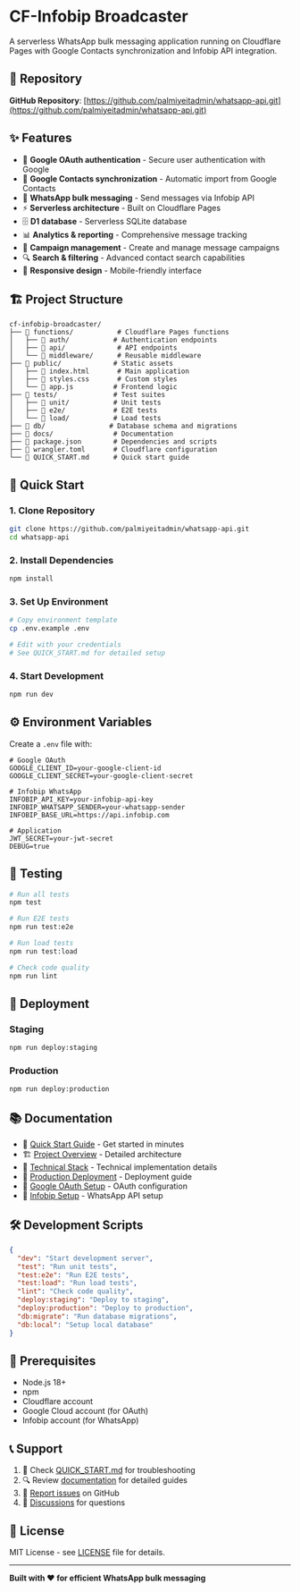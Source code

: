 # CF-Infobip Broadcaster

A serverless WhatsApp bulk messaging application running on Cloudflare Pages with Google Contacts synchronization and Infobip API integration.

## 🚀 Repository

**GitHub Repository**: [https://github.com/palmiyeitadmin/whatsapp-api.git](https://github.com/palmiyeitadmin/whatsapp-api.git)

## ✨ Features

- 🔐 **Google OAuth authentication** - Secure user authentication with Google
- 👥 **Google Contacts synchronization** - Automatic import from Google Contacts
- 📱 **WhatsApp bulk messaging** - Send messages via Infobip API
- ⚡ **Serverless architecture** - Built on Cloudflare Pages
- 🗄️ **D1 database** - Serverless SQLite database
- 📊 **Analytics & reporting** - Comprehensive message tracking
- 🎯 **Campaign management** - Create and manage message campaigns
- 🔍 **Search & filtering** - Advanced contact search capabilities
- 📱 **Responsive design** - Mobile-friendly interface

## 🏗️ Project Structure

```
cf-infobip-broadcaster/
├── 📁 functions/           # Cloudflare Pages functions
│   ├── 📁 auth/           # Authentication endpoints
│   ├── 📁 api/             # API endpoints
│   └── 📁 middleware/      # Reusable middleware
├── 📁 public/             # Static assets
│   ├── 📄 index.html       # Main application
│   ├── 📄 styles.css       # Custom styles
│   └── 📄 app.js          # Frontend logic
├── 📁 tests/              # Test suites
│   ├── 📁 unit/           # Unit tests
│   ├── 📁 e2e/            # E2E tests
│   └── 📁 load/           # Load tests
├── 📁 db/                # Database schema and migrations
├── 📁 docs/               # Documentation
├── 📄 package.json        # Dependencies and scripts
├── 📄 wrangler.toml       # Cloudflare configuration
└── 📄 QUICK_START.md      # Quick start guide
```

## 🚀 Quick Start

### 1. Clone Repository
```bash
git clone https://github.com/palmiyeitadmin/whatsapp-api.git
cd whatsapp-api
```

### 2. Install Dependencies
```bash
npm install
```

### 3. Set Up Environment
```bash
# Copy environment template
cp .env.example .env

# Edit with your credentials
# See QUICK_START.md for detailed setup
```

### 4. Start Development
```bash
npm run dev
```

## ⚙️ Environment Variables

Create a `.env` file with:

```env
# Google OAuth
GOOGLE_CLIENT_ID=your-google-client-id
GOOGLE_CLIENT_SECRET=your-google-client-secret

# Infobip WhatsApp
INFOBIP_API_KEY=your-infobip-api-key
INFOBIP_WHATSAPP_SENDER=your-whatsapp-sender
INFOBIP_BASE_URL=https://api.infobip.com

# Application
JWT_SECRET=your-jwt-secret
DEBUG=true
```

## 🧪 Testing

```bash
# Run all tests
npm test

# Run E2E tests
npm run test:e2e

# Run load tests
npm run test:load

# Check code quality
npm run lint
```

## 🚀 Deployment

### Staging
```bash
npm run deploy:staging
```

### Production
```bash
npm run deploy:production
```

## 📚 Documentation

- 📖 [Quick Start Guide](QUICK_START.md) - Get started in minutes
- 🏗️ [Project Overview](PROJECT_OVERVIEW.md) - Detailed architecture
- 🔧 [Technical Stack](TECHNICAL_STACK.md) - Technical implementation details
- 🚀 [Production Deployment](docs/production-deployment.md) - Deployment guide
- 🔐 [Google OAuth Setup](docs/google-oauth-setup.md) - OAuth configuration
- 📱 [Infobip Setup](docs/infobip-setup.md) - WhatsApp API setup

## 🛠️ Development Scripts

```json
{
  "dev": "Start development server",
  "test": "Run unit tests",
  "test:e2e": "Run E2E tests",
  "test:load": "Run load tests",
  "lint": "Check code quality",
  "deploy:staging": "Deploy to staging",
  "deploy:production": "Deploy to production",
  "db:migrate": "Run database migrations",
  "db:local": "Setup local database"
}
```

## 🔧 Prerequisites

- Node.js 18+
- npm
- Cloudflare account
- Google Cloud account (for OAuth)
- Infobip account (for WhatsApp)

## 📞 Support

1. 📖 Check [QUICK_START.md](QUICK_START.md) for troubleshooting
2. 🔍 Review [documentation](docs/) for detailed guides
3. 🐛 [Report issues](https://github.com/palmiyeitadmin/whatsapp-api/issues) on GitHub
4. 💬 [Discussions](https://github.com/palmiyeitadmin/whatsapp-api/discussions) for questions

## 📄 License

MIT License - see [LICENSE](LICENSE) file for details.

---

**Built with ❤️ for efficient WhatsApp bulk messaging**